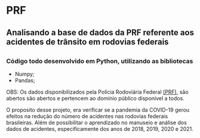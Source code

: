 <h1>PRF</h1>
<h2>Analisando a base de dados da  PRF referente aos acidentes de trânsito em rodovias federais<h2> 
<h3>Código todo desenvolvido em Python, utilizando as bibliotecas</h3>
<ul>
<li>Numpy;
<li>Pandas;
</ul>

<p>OBS: Os dados disponibilizados pela Polícia Rodoviária Federal <a href="https://www.gov.br/prf/pt-br/acesso-a-informacao/dados-abertos/dados-abertos">(PRF)</a>, são abertos são abertos e pertencem ao domínio público disponível a todos.</p>
<p>O proposito desse projeto, era verificar se a pandemia da COVID-19 gerou efeitos na redução do número de acidentes nas rodovias federais brasileiras.
 Além de possibilitar o aprendizado no manuseio e análise dos dados de acidentes, especificamente dos anos de 2018,
2019, 2020 e 2021.
</p>
